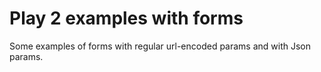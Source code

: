 Play 2 examples with forms
==========================

Some examples of forms with regular url-encoded params and with Json params.

